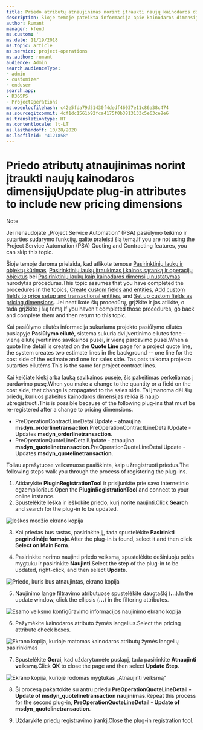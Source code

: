 ```yaml
---
title: Priedo atributų atnaujinimas norint įtraukti naujų kainodaros dimensijų
description: Šioje temoje pateikta informacija apie kainodaros dimensijų priedo atributų atnaujinimą.
author: Rumant
manager: kfend
ms.custom: ''
ms.date: 11/19/2018
ms.topic: article
ms.service: project-operations
ms.author: rumant
audience: Admin
search.audienceType:
- admin
- customizer
- enduser
search.app:
- D365PS
- ProjectOperations
ms.openlocfilehash: c42e5fda79d51430f4dedf46037e11c86a38c474
ms.sourcegitcommit: 4cf1dc1561b92fca4175f0b3813133c5e63ce8e6
ms.translationtype: HT
ms.contentlocale: lt-LT
ms.lasthandoff: 10/28/2020
ms.locfileid: "4121858"
---
```

# <a name="update-plug-in-attributes-to-include-new-pricing-dimensions"></a><span data-ttu-id="384ff-103">Priedo atributų atnaujinimas norint įtraukti naujų kainodaros dimensijų</span><span class="sxs-lookup"><span data-stu-id="384ff-103">Update plug-in attributes to include new pricing dimensions</span></span>

> [!NOTE]
> <span data-ttu-id="384ff-104">Jei nenaudojate „Project Service Automation“ (PSA) pasiūlymo teikimo ir sutarties sudarymo funkcijų, galite praleisti šią temą.</span><span class="sxs-lookup"><span data-stu-id="384ff-104">If you are not using the Project Service Automation (PSA) Quoting and Contracting features, you can skip this topic.</span></span>

<span data-ttu-id="384ff-105">Šioje temoje daroma prielaida, kad atlikote temose [Pasirinktinių laukų ir objektų kūrimas](create-custom-fields-entities.md), [Pasirinktinių laukų įtraukimas į kainos sąranką ir operacijų objektus](field-references.md) bei [Pasirinktinių laukų kaip kainodaros dimensijų nustatymas](set-up-pricing-dimensions.md) nurodytas procedūras.</span><span class="sxs-lookup"><span data-stu-id="384ff-105">This topic assumes that you have completed the procedures in the topics, [Create custom fields and entities](create-custom-fields-entities.md), [Add custom fields to price setup and transactional entities](field-references.md), and [Set up custom fields as pricing dimensions](set-up-pricing-dimensions.md).</span></span> <span data-ttu-id="384ff-106">Jei neatlikote šių procedūrų, grįžkite ir jas atlikite, o tada grįžkite į šią temą.</span><span class="sxs-lookup"><span data-stu-id="384ff-106">If you haven't completed those procedures, go back and complete them and then return to this topic.</span></span>

<span data-ttu-id="384ff-107">Kai pasiūlymo eilutės informacija sukuriama projekto pasiūlymo eilutės puslapyje **Pasiūlymo eilutė**, sistema sukuria dvi įvertinimo eilutes fone – vieną eilutę įvertinimo savikainos pusei, ir vieną pardavimo pusei.</span><span class="sxs-lookup"><span data-stu-id="384ff-107">When a quote line detail is created on the **Quote Line** page for a project quote line, the system creates two estimate lines in the background -- one line for the cost side of the estimate and one for sales side.</span></span> <span data-ttu-id="384ff-108">Tas pats taikoma projekto sutarties eilutėms.</span><span class="sxs-lookup"><span data-stu-id="384ff-108">This is the same  for project contract lines.</span></span>

<span data-ttu-id="384ff-109">Kai keičiate kiekį arba lauką savikainos pusėje, šis pakeitimas perkeliamas į pardavimo pusę.</span><span class="sxs-lookup"><span data-stu-id="384ff-109">When you make a change to the quantity or a field on the cost side, that change is propagated to the sales side.</span></span> <span data-ttu-id="384ff-110">Tai įmanoma dėl šių priedų, kuriuos pakeitus kainodaros dimensijas reikia iš naujo užregistruoti.</span><span class="sxs-lookup"><span data-stu-id="384ff-110">This is possible because of the following plug-ins that must be re-registered after a change to pricing dimensions.</span></span>

- <span data-ttu-id="384ff-111">PreOperationContractLineDetailUpdate - atnaujina **msdyn_orderlinetransaction**.</span><span class="sxs-lookup"><span data-stu-id="384ff-111">PreOperationContractLineDetailUpdate - Updates **msdyn_orderlinetransaction**.</span></span>
- <span data-ttu-id="384ff-112">PreOperationQuoteLineDetailUpdate - atnaujina **msdyn_quotelinetransaction**.</span><span class="sxs-lookup"><span data-stu-id="384ff-112">PreOperationQuoteLineDetailUpdate - Updates **msdyn_quotelinetransaction**.</span></span>

<span data-ttu-id="384ff-113">Toliau aprašytuose veiksmuose paaiškinta, kaip užregistruoti priedus.</span><span class="sxs-lookup"><span data-stu-id="384ff-113">The following steps walk you through the process of registering the plug-ins.</span></span>

1. <span data-ttu-id="384ff-114">Atidarykite **PluginRegistrationTool** ir prisijunkite prie savo internetinio egzemplioriaus.</span><span class="sxs-lookup"><span data-stu-id="384ff-114">Open the **PluginRegistrationTool** and connect to your online instance.</span></span>
2. <span data-ttu-id="384ff-115">Spustelėkite **Ieška** ir ieškokite priedo, kurį norite naujinti.</span><span class="sxs-lookup"><span data-stu-id="384ff-115">Click **Search** and search for the plug-in to be updated.</span></span>

 ![Ieškos medžio ekrano kopija](media/PRT-1.png)

3. <span data-ttu-id="384ff-117">Kai priedas bus rastas, pasirinkite jį, tada spustelėkite **Pasirinkti pagrindinėje formoje**.</span><span class="sxs-lookup"><span data-stu-id="384ff-117">After the plug-in is found, select it and then click **Select on Main Form**.</span></span>

4. <span data-ttu-id="384ff-118">Pasirinkite norimo naujinti priedo veiksmą, spustelėkite dešiniuoju pelės mygtuku ir pasirinkite **Naujinti**.</span><span class="sxs-lookup"><span data-stu-id="384ff-118">Select the step of the plug-in to be updated, right-click, and then select **Update**.</span></span>

 ![Priedo, kuris bus atnaujintas, ekrano kopija](media/PRT-2.png)
 
5. <span data-ttu-id="384ff-120">Naujinimo lange filtravimo atributuose spustelėkite daugtaškį (**...**).</span><span class="sxs-lookup"><span data-stu-id="384ff-120">In the update window, click the ellipsis (**...**) in the filtering attributes.</span></span>

 ![Esamo veiksmo konfigūravimo informacijos naujinimo ekrano kopija](media/PRT-3.png)
 
6. <span data-ttu-id="384ff-122">Pažymėkite kainodaros atributo žymės langelius.</span><span class="sxs-lookup"><span data-stu-id="384ff-122">Select the pricing attribute check boxes.</span></span>

 ![Ekrano kopija, kurioje matomas kainodaros atributų žymės langelių pasirinkimas](media/PRT-4.png)

7. <span data-ttu-id="384ff-124">Spustelėkite **Gerai**, kad uždarytumėte puslapį, tada pasirinkite **Atnaujinti veiksmą**.</span><span class="sxs-lookup"><span data-stu-id="384ff-124">Click **OK** to close the page and then select **Update Step**.</span></span>

 ![Ekrano kopija, kurioje rodomas mygtukas „Atnaujinti veiksmą“](media/PRT-5.png)
 
8. <span data-ttu-id="384ff-126">Šį procesą pakartokite su antru priedu **PreOperationQuoteLineDetail - Update of msdyn_quotelinetransaction naujinimas**.</span><span class="sxs-lookup"><span data-stu-id="384ff-126">Repeat this process for the second plug-in, **PreOperationQuoteLineDetail - Update of msdyn_quotelinetransaction**.</span></span>

9. <span data-ttu-id="384ff-127">Uždarykite priedų registravimo įrankį.</span><span class="sxs-lookup"><span data-stu-id="384ff-127">Close the plug-in registration tool.</span></span>


